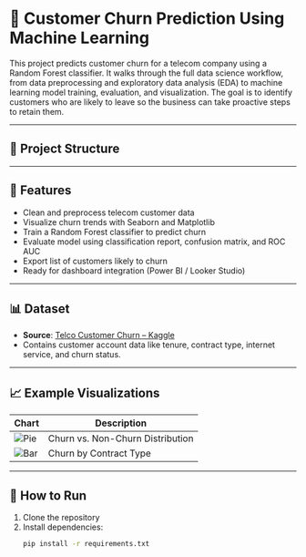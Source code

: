 # 🧠 Customer Churn Prediction Using Machine Learning

This project predicts customer churn for a telecom company using a Random Forest classifier. It walks through the full data science workflow, from data preprocessing and exploratory data analysis (EDA) to machine learning model training, evaluation, and visualization. The goal is to identify customers who are likely to leave so the business can take proactive steps to retain them.

---

## 📁 Project Structure


---

## 🚀 Features

- Clean and preprocess telecom customer data
- Visualize churn trends with Seaborn and Matplotlib
- Train a Random Forest classifier to predict churn
- Evaluate model using classification report, confusion matrix, and ROC AUC
- Export list of customers likely to churn
- Ready for dashboard integration (Power BI / Looker Studio)

---

## 📊 Dataset

- **Source**: [Telco Customer Churn – Kaggle](https://www.kaggle.com/blastchar/telco-customer-churn)
- Contains customer account data like tenure, contract type, internet service, and churn status.

---

## 📈 Example Visualizations

| Chart | Description |
|-------|-------------|
| ![Pie](images/churn_pie.png) | Churn vs. Non-Churn Distribution |
| ![Bar](images/churn_contract_bar.png) | Churn by Contract Type |

---

## 🧪 How to Run

1. Clone the repository
2. Install dependencies:
   ```bash
   pip install -r requirements.txt
